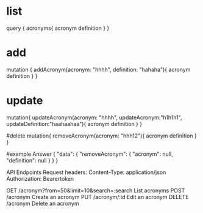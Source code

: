 # list
query {
  acronyms{
    acronym
    definition
  }
}
# add
mutation {
  addAcronym(acronym: "hhhh", definition: "hahaha"){
    acronym
    definition
  }
}
# update
mutation{
  updateAcronym(acronym: "hhhh", updateAcronym:"h1h1h1", updateDefinition:"haahaahaa"){
    acronym
    definition
  }
}

#delete
mutation{
  removeAcronym(acronym: "hhh12"){
    acronym
    definition
  }
}

#example Answer
{
  "data": {
    "removeAcronym": {
      "acronym": null,
      "definition": null
    }
  }
}

API Endpoints
Request headers:
Content-Type: application/json
Authorization: Bearer<space>token

GET /acronym?from=50&limit=10&search=:search   List acronyms
POST /acronym   Create an acronym
PUT /acronym/:id   Edit an acronym
DELETE /acronym   Delete an acronym